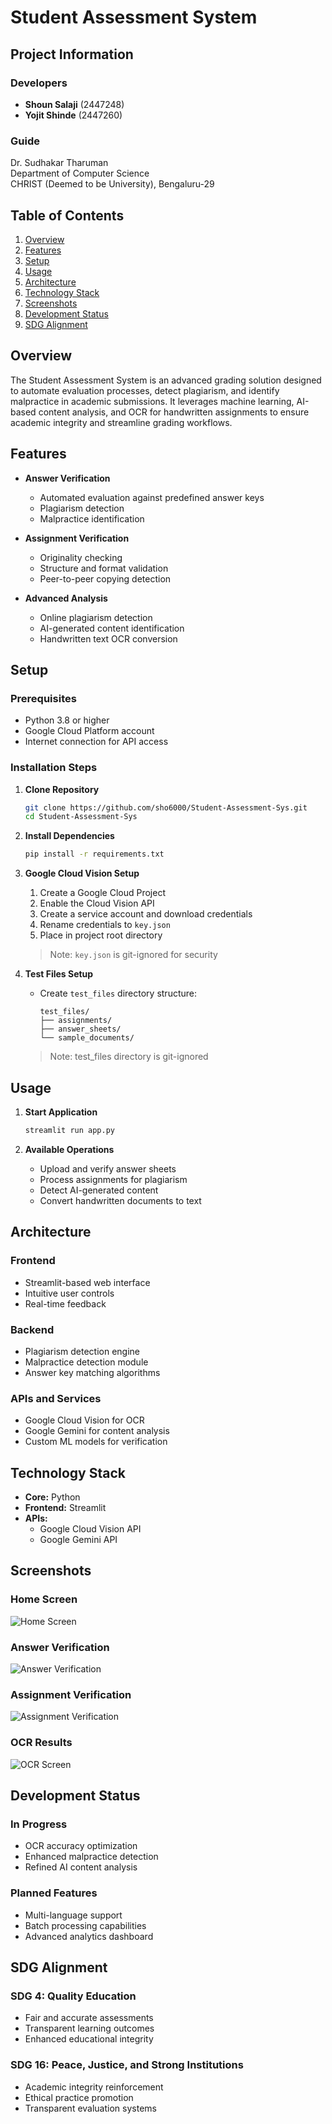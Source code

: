 # Student Assessment System

## Project Information
### Developers
- **Shoun Salaji** (2447248)
- **Yojit Shinde** (2447260)

### Guide
Dr. Sudhakar Tharuman  
Department of Computer Science  
CHRIST (Deemed to be University), Bengaluru-29

## Table of Contents
1. [Overview](#overview)
2. [Features](#features)
3. [Setup](#setup)
4. [Usage](#usage)
5. [Architecture](#architecture)
6. [Technology Stack](#technology-stack)
7. [Screenshots](#screenshots)
8. [Development Status](#development-status)
9. [SDG Alignment](#sdg-alignment)

## Overview
The Student Assessment System is an advanced grading solution designed to automate evaluation processes, detect plagiarism, and identify malpractice in academic submissions. It leverages machine learning, AI-based content analysis, and OCR for handwritten assignments to ensure academic integrity and streamline grading workflows.

## Features
- **Answer Verification**
  - Automated evaluation against predefined answer keys
  - Plagiarism detection
  - Malpractice identification

- **Assignment Verification**
  - Originality checking
  - Structure and format validation
  - Peer-to-peer copying detection

- **Advanced Analysis**
  - Online plagiarism detection
  - AI-generated content identification
  - Handwritten text OCR conversion

## Setup
### Prerequisites
- Python 3.8 or higher
- Google Cloud Platform account
- Internet connection for API access

### Installation Steps
1. **Clone Repository**
   ```bash
   git clone https://github.com/sho6000/Student-Assessment-Sys.git
   cd Student-Assessment-Sys
   ```

2. **Install Dependencies**
   ```bash
   pip install -r requirements.txt
   ```

3. **Google Cloud Vision Setup**
   1. Create a Google Cloud Project
   2. Enable the Cloud Vision API
   3. Create a service account and download credentials
   4. Rename credentials to `key.json`
   5. Place in project root directory
   > Note: `key.json` is git-ignored for security

4. **Test Files Setup**
   - Create `test_files` directory structure:
     ```
     test_files/
     ├── assignments/
     ├── answer_sheets/
     └── sample_documents/
     ```
   > Note: test_files directory is git-ignored

## Usage
1. **Start Application**
   ```bash
   streamlit run app.py
   ```

2. **Available Operations**
   - Upload and verify answer sheets
   - Process assignments for plagiarism
   - Detect AI-generated content
   - Convert handwritten documents to text

## Architecture
### Frontend
- Streamlit-based web interface
- Intuitive user controls
- Real-time feedback

### Backend
- Plagiarism detection engine
- Malpractice detection module
- Answer key matching algorithms

### APIs and Services
- Google Cloud Vision for OCR
- Google Gemini for content analysis
- Custom ML models for verification

## Technology Stack
- **Core:** Python
- **Frontend:** Streamlit
- **APIs:**
  - Google Cloud Vision API
  - Google Gemini API

## Screenshots
### Home Screen
![Home Screen](https://github.com/sho6000/Student-Assessment-Sys/blob/master/screenshots/Screenshot%202025-01-07%20210249.png)

### Answer Verification
![Answer Verification](https://github.com/sho6000/Student-Assessment-Sys/blob/master/screenshots/Screenshot%202025-01-07%20210832.png)

### Assignment Verification
![Assignment Verification](https://github.com/sho6000/Student-Assessment-Sys/blob/master/screenshots/Screenshot%202025-01-07%20210936.png)

### OCR Results
![OCR Screen](https://github.com/sho6000/Student-Assessment-Sys/blob/master/screenshots/WhatsApp%20Image%202025-01-07%20at%2022.29.37_6a3eddc3.jpg)

## Development Status
### In Progress
- OCR accuracy optimization
- Enhanced malpractice detection
- Refined AI content analysis

### Planned Features
- Multi-language support
- Batch processing capabilities
- Advanced analytics dashboard

## SDG Alignment
### SDG 4: Quality Education
- Fair and accurate assessments
- Transparent learning outcomes
- Enhanced educational integrity

### SDG 16: Peace, Justice, and Strong Institutions
- Academic integrity reinforcement
- Ethical practice promotion
- Transparent evaluation systems

